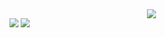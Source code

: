 <div align="center">
<img src="https://media.giphy.com/media/vrxxqQbyRxYi6scCjT/giphy.gif">
</div>


<div data-src="https://git.io/streak-stats">
    <img style="border-right: 10px;" src="https://github-readme-stats.vercel.app/api?username=woodymas&theme=tokyonight&show_icons=true" />
    <img style="border-left: 10px;" id="coding-stats-weekly" src="https://streak-stats.demolab.com?user=WoodyMas&theme=tokyonight&date_format=j%20M%5B%20Y%5D&mode=weekly">
</div>
